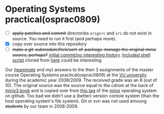 # Operating Systems practical(osprac0809)
- [ ] ~~apply patches and commit~~  directories `origsrc` and `src` do not exist in source. You need to run it first (and perhaps more).
- [x] copy over source into this repository
- [ ] ~~make a git-submodule/fork/sort-of-package-manage the original minix source, perhaps?~~ [initial commit/no interesting history](git@github.com:Stichting-MINIX-Research-Foundation/minix.git). [Included shell script](git-rewrite-to-subfolder) cloned from [here](https://gist.github.com/x3ro/6242017) could be interesting.

Our ([teammate](@richadr) and my) answers to the then 3 assignments of the master course Operating Systems practical(osprac0809) at the [VU university](https://en.wikipedia.org/wiki/Vrije_Universiteit_Amsterdam) during the academic year 2008/2009. The received grade was an 8 (out of 10). The original source was the source equal to the cdrom at the back of [minix3 book](http://www.minix3.org/doc/) and is copied over from [this tag](https://github.com/Stichting-MINIX-Research-Foundation/minix/releases/tag/v3.1.0) of the [minix](http://minix3.org/) operating system on github. Too bad we didn't use a (better) version contole system (than the host operating system's file system). Git or svn was not used amoung ~~students~~ by our team in 2008-2009.
